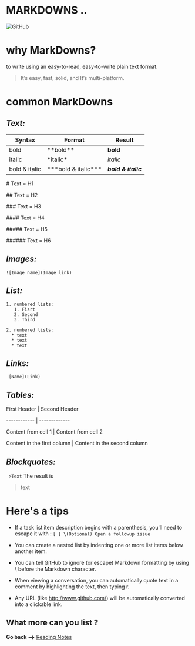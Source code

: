 # MARKDOWNS ..

![GitHub](https://cdn.bulldogjob.com/system/readables/covers/000/001/455/large_thumb/8-10-2018.png)

# why MarkDowns?
to write using an easy-to-read, easy-to-write plain text format.
>It’s easy, fast, solid, and It’s multi-platform.


# common MarkDowns

## *Text:*
|Syntax|Format|Result|
|--|--|--|
|bold|\*\*bold**|**bold**|
|italic|\*italic*|*italic*|
|bold & italic|\*\*\*bold & italic***|***bold & italic***|

\# Text  = H1

\## Text  = H2

\### Text  = H3

\#### Text  = H4

\##### Text  = H5

\###### Text  = H6


## *Images:*

`![Image name](Image link)`

## *List:*
```
1. numbered lists:
   1. Fisrt
   2. Second
   3. Third

2. numbered lists:
  * text
  * text
  * text
```

## *Links:*
` [Name](Link)`

## *Tables:*
First Header \| Second Header

------------ \| -------------

Content from cell 1 \| Content from cell 2

Content in the first column \| Content in the second column

## *Blockquotes:*
` >Text` The result is 
 >text

# Here's a tips

* If a task list item description begins with a parenthesis, you'll need to escape it with \:
 `[ ] \(Optional) Open a followup issue`

 * You can create a nested list by indenting one or more list items below another item.

* You can tell GitHub to ignore (or escape) Markdown formatting by using \ before the Markdown character.

* When viewing a conversation, you can automatically quote text in a comment by highlighting the text, then typing r.

* Any URL (like http://www.github.com/) will be automatically converted into a clickable link.


## What more can you list ?

**Go back -->** [Reading Notes](https://aseel-dweedar.github.io/reading-notes/)
